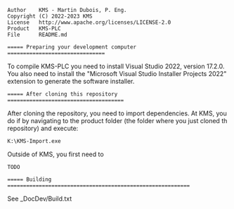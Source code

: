 
    Author    KMS - Martin Dubois, P. Eng.
    Copyright (C) 2022-2023 KMS
    License   http://www.apache.org/licenses/LICENSE-2.0
    Product   KMS-PLC
    File      README.md

    ===== Preparing your development computer ===============================

To compile KMS-PLC you need to install Visual Studio 2022, version 17.2.0.
You also need to install the "Microsoft Visual Studio Installer Projects
2022" extension to generate the software installer.

    ===== After cloning this repository =====================================

After cloning the repository, you need to import dependencies. At KMS, you do
if by navigating to the product folder (the folder where you just cloned th
repository) and execute:

    K:\KMS-Import.exe

Outside of KMS, you first need to

    TODO

    ===== Building ==========================================================

See _DocDev/Build.txt

